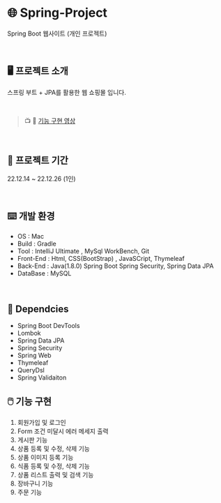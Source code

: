 # 🌐 Spring-Project
Spring Boot 웹사이트 (개인 프로젝트)

<br>

## 🖥️ 프로젝트 소개
스프링 부트 + JPA를 활용한 웹 쇼핑몰 입니다.

<br>

> 📺 🎥 [기능 구현 영상]()

<br>

## 📅 프로젝트 기간
22.12.14 ~ 22.12.26 (1인)

<br>

## ⌨️ 개발 환경
* OS : Mac
* Build : Gradle
* Tool : IntelliJ Ultimate , MySql WorkBench, Git
* Front-End : Html, CSS(BootStrap) , JavaSCript, Thymeleaf
* Back-End : Java(1.8.0) Spring Boot Spring Security, Spring Data JPA
* DataBase : MySQL

<br>

## 🔌 Dependcies
* Spring Boot DevTools
* Lombok
* Spring Data JPA
* Spring Security
* Spring Web
* Thymeleaf
* QueryDsl
* Spring Validaiton

## 🖱️ 기능 구현
1. 회원가입 및 로그인 
2. Form 조건 미달시 에러 메세지 출력
3. 게시판 기능
4. 상품 등록 및 수정, 삭제 기능
5. 상품 이미지 등록 기능
6. 식품 등록 및 수정, 삭제 기능
7. 상품 리스트 출력 및 검색 기능
8. 장바구니 기능
9. 주문 기능



